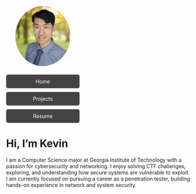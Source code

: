 <link rel="stylesheet" href="assets/css/style.css">
<div style="display: flex;">

  <!-- Left column: photo + nav -->
  <div style="width: 200px; text-align: center; margin-right: 40px;">
    <!-- Photo -->
    <img src="images/IMG_2444.jpeg" alt="Kevin Yin" width="150" style="border-radius: 50%; margin-bottom: 20px;"/>

   <!-- Nav buttons stacked vertically -->
  <div style="display: flex; flex-direction: column; gap: 10px;">
   <a href="/" style="padding: 10px; background-color:#444; color:white; text-decoration:none; border-radius:5px;">Home</a>
    <a href="projects.md" style="padding: 10px; background-color:#444; color:white; text-decoration:none; border-radius:5px;">Projects</a>
    <a href="images/Kevin_s_Resume.pdf" style="padding: 10px; background-color:#444; color:white; text-decoration:none; border-radius:5px;" target="_blank">Resume</a>
    </div>
  </div>
  </div>

  <!-- Right column: About Me -->
  <div style="flex: 1;">
    <h1>Hi, I’m Kevin</h1>
    <p>
      I am a Computer Science major at Georgia Institute of Technology with a passion for cybersecurity and networking. 
      I enjoy solving CTF challenges, exploring, and understanding how secure systems are vulnerable to exploit. 
      I am currently focused on pursuing a career as a penetration tester, building hands-on experience in network and system security.
    </p>
  </div>
</div>

